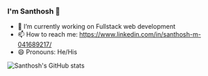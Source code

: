 ### I'm Santhosh 👋

- 🔭 I’m currently working on Fullstack web development
- 📫 How to reach me: https://www.linkedin.com/in/santhosh-m-041689217/
- 😄 Pronouns: He/His

![Santhosh's GitHub stats](https://github-readme-stats.vercel.app/api?username=SANTHOSH17-DOT)
